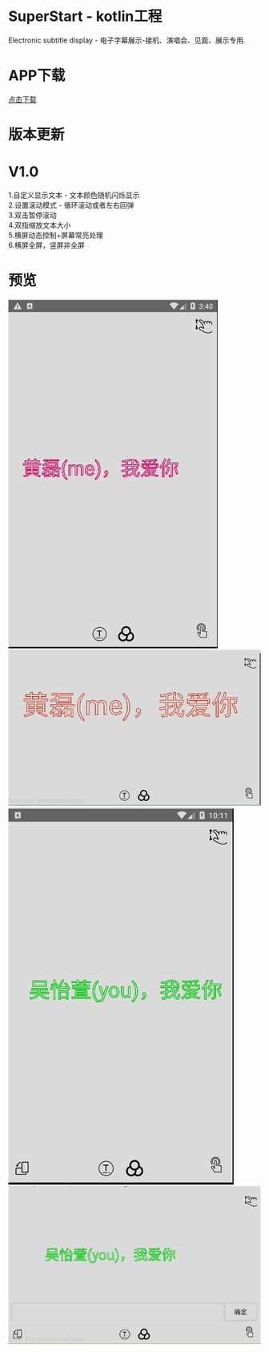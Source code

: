 # SuperStart - kotlin工程
Electronic subtitle display - 电子字幕展示-接机、演唱会、见面、展示专用.

# APP下载
<a href="https://github.com/FanChael/SuperStart/blob/master/doc/apk/super_start.apk">点击下载</a>

# 版本更新
# V1.0
1.自定义显示文本 - 文本颜色随机闪烁显示<br>
2.设置滚动模式 - 循环滚动或者左右回弹<br>
3.双击暂停滚动<br>
4.双指缩放文本大小<br>
5.横屏动态控制+屏幕常亮处理<br>
6.横屏全屏，竖屏非全屏<br>

# 预览
<img src="https://github.com/FanChael/SuperStart/blob/master/doc/pic/20181210164048.png" alt="竖屏显示"/>
<img src="https://github.com/FanChael/SuperStart/blob/master/doc/pic/20181210164117.png" alt="横屏显示"/>
<img src="https://github.com/FanChael/SuperStart/blob/master/doc/pic/20181214111153.png" alt="竖屏显示"/>
<img src="https://github.com/FanChael/SuperStart/blob/master/doc/pic/20181214111216.png" alt="横屏显示"/>